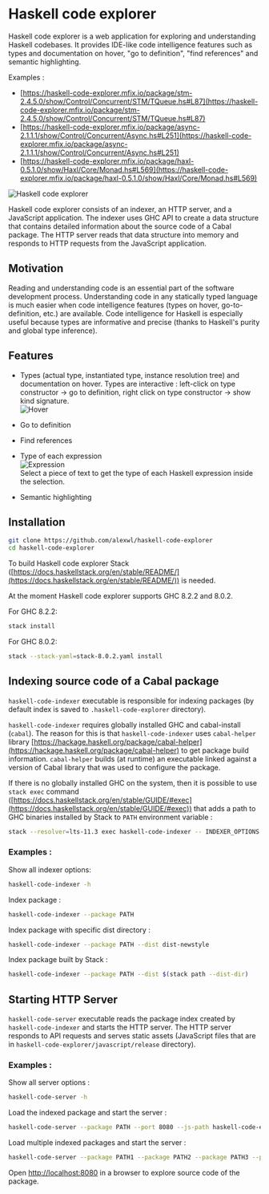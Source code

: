 # Haskell code explorer

Haskell code explorer is a web application for exploring and understanding Haskell codebases. It provides IDE-like code intelligence features such as types and documentation on hover, "go to definition", "find references" and semantic highlighting.

Examples :

- [https://haskell-code-explorer.mfix.io/package/stm-2.4.5.0/show/Control/Concurrent/STM/TQueue.hs#L87](https://haskell-code-explorer.mfix.io/package/stm-2.4.5.0/show/Control/Concurrent/STM/TQueue.hs#L87)
- [https://haskell-code-explorer.mfix.io/package/async-2.1.1.1/show/Control/Concurrent/Async.hs#L251](https://haskell-code-explorer.mfix.io/package/async-2.1.1.1/show/Control/Concurrent/Async.hs#L251)
- [https://haskell-code-explorer.mfix.io/package/haxl-0.5.1.0/show/Haxl/Core/Monad.hs#L569](https://haskell-code-explorer.mfix.io/package/haxl-0.5.1.0/show/Haxl/Core/Monad.hs#L569)

![Haskell code explorer](https://haskell-code-explorer.mfix.io/screenshot.png)

Haskell code explorer consists of an indexer, an HTTP server, and a JavaScript application. The indexer uses GHC API to create a data structure that contains detailed information about the source code of a Cabal package. The HTTP server reads that data structure into memory and responds to HTTP requests from the JavaScript application.

## Motivation

Reading and understanding code is an essential part of the software development process. Understanding code in any statically typed language is much easier when code intelligence features (types on hover, go-to-definition, etc.) are available. Code intelligence for Haskell is especially useful because types are informative and precise (thanks to Haskell's purity and global type inference).

## Features

* Types (actual type, instantiated type, instance resolution tree) and documentation on hover. Types are interactive : left-click on type constructor -> go to definition, right click on type constructor -> show kind signature.<br />
  ![Hover](https://haskell-code-explorer.mfix.io/hover.png)

* Go to definition

* Find references

* Type of each expression<br />
  ![Expression](https://haskell-code-explorer.mfix.io/expressions.png)<br />
  Select a piece of text to get the type of each Haskell expression inside the selection.

* Semantic highlighting

## Installation

```bash
git clone https://github.com/alexwl/haskell-code-explorer
cd haskell-code-explorer
```

To build Haskell code explorer Stack ([https://docs.haskellstack.org/en/stable/README/](https://docs.haskellstack.org/en/stable/README/)) is needed.

At the moment Haskell code explorer supports GHC 8.2.2 and 8.0.2.

For GHC 8.2.2:

```bash
stack install
```

For GHC 8.0.2:

```bash
stack --stack-yaml=stack-8.0.2.yaml install
```


## Indexing source code of a Cabal package

`haskell-code-indexer` executable is responsible for indexing packages (by default index is saved to `.haskell-code-explorer` directory).

`haskell-code-indexer` requires globally installed GHC and cabal-install (`cabal`). The reason for this is that `haskell-code-indexer` uses `cabal-helper` library [https://hackage.haskell.org/package/cabal-helper](https://hackage.haskell.org/package/cabal-helper) to get package build information. `cabal-helper` builds (at runtime) an executable linked against a version of Cabal library that was used to configure the package.

If there is no globally installed GHC on the system, then it is possible to use `stack exec` command ([https://docs.haskellstack.org/en/stable/GUIDE/#exec](https://docs.haskellstack.org/en/stable/GUIDE/#exec)) that adds a path to GHC binaries installed by Stack to `PATH` environment variable :

```bash
stack --resolver=lts-11.3 exec haskell-code-indexer -- INDEXER_OPTIONS
```

### Examples :

Show all indexer options:
```bash
haskell-code-indexer -h
```

Index package :
```bash
haskell-code-indexer --package PATH
```

Index package with specific dist directory :
```bash
haskell-code-indexer --package PATH --dist dist-newstyle
```

Index package built by Stack :
```bash
haskell-code-indexer --package PATH --dist $(stack path --dist-dir)
```

## Starting HTTP Server

`haskell-code-server` executable reads the package index created by `haskell-code-indexer` and starts the HTTP server. The HTTP server responds to API requests and serves static assets (JavaScript files that are in `haskell-code-explorer/javascript/release` directory).

### Examples :

Show all server options :

```bash
haskell-code-server -h
```

Load the indexed package and start the server :

```bash
haskell-code-server --package PATH --port 8080 --js-path haskell-code-explorer/javascript/release
```

Load multiple indexed packages and start the server :

```bash
haskell-code-server --package PATH1 --package PATH2 --package PATH3 --port 8080 --js-path haskell-code-explorer/javascript/release
```

Open [http://localhost:8080](http://localhost:8080) in a browser to explore source code of the package.
